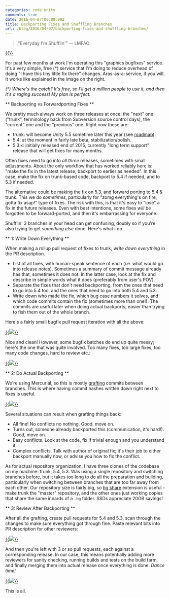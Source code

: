 ```yaml
---
categories: code unity
comments: true
date: 2016-04-07T00:00:00Z
title: Backporting Fixes and Shuffling Branches
url: /blog/2016/04/07/backporting-fixes-and-shuffling-branches/
---
```


> "Everyday I'm Shufflin'" -- LMFAO

[{{<imgright src="/img/blog/2016-04/branches-BugfixService.png" width="400px">}}](/img/blog/2016-04/branches-BugfixService.png)

For past few months at work I'm operating this "graphics bugfixes" service. It's a very simple, free (\*)
service that I'm doing to reduce overhead of doing "I have this tiny little fix there" changes. Aras-as-a-service,
if you will. It works like explained in the image on the right.

*(\*) Where's the catch? It's free, so I'll get a million people to use it, and then it's a raging success!
My plan is perfect.*


** Backporting vs Forwardporting Fixes **

We pretty much always work on three releases at once: the "next" one ("trunk", terminology back from Subversion
source control days), the "current" one and the "previous" one. Right now these are:

* trunk: will become Unity 5.5 sometime later this year (see [roadmap](https://unity3d.com/unity/roadmap)).
* 5.4: at the moment in fairly late beta, stabilization/polish.
* 5.3.x: initially released end of 2015, currently "long term support" release that will get fixes for many months.

Often fixes need to go into *all three* releases, sometimes with small adjustments. About the only workflow that
has worked reliably here is: "make the fix in the latest release, backport to earlier as needed". In this case,
make the fix on trunk-based code, backport to 5.4 if needed, and to 5.3 if needed.

The alternative could be making the fix on 5.3, and forward porting to 5.4 & trunk. This we do *sometimes*,
particularly for "zomg everything's on fire, gotta fix asap!" type of fixes. The risk with this, is that it's
easy to "lose" a fix in the future releases. Even with best intentions, some fixes *will* be forgotten to be
forward-ported, and then it's embarrassing for everyone.


Shufflin' 3 branches in your head can get confusing, doubly so if you're also trying to get *something else* done.
Here's what I do.


** 1: Write Down Everything **

When making a rollup pull request of fixes to trunk, *write down everything* in the PR description.

* List of all fixes, with human-speak sentence of each (i.e. what would go into release notes). Sometimes
  a summary of commit message already has that, sometimes it does not. In the latter case, look at the fix
  and describe in simple words what it does (preferably from user's POV).
* Separate the fixes that don't need backporting, from the ones that need to go into 5.4 too, and the ones
  that need to go into both 5.4 and 5.3.
* Write down who made the fix, which bug case numbers it solves, and which code commits contain the fix
  (sometimes more than one!). The commits are useful later when doing actual backports; easier than trying
  to fish them out of the whole branch.

Here's a fairly small bugfix pull request iteration with all the above:

[{{<img src="/img/blog/2016-04/branches-PRSmall.png">}}](/img/blog/2016-04/branches-PRSmall.png)

Nice and clean! However, some bugfix batches do end up quite messy; here's the one that was quite involved.
Too many fixes, too large fixes, too many code changes, hard to review etc.:

[{{<img src="/img/blog/2016-04/branches-PRBig.png">}}](/img/blog/2016-04/branches-PRBig.png)


** 2: Do Actual Backporting **

We're using Mercurial, so this is mostly [grafting](https://selenic.com/hg/help/graft) commits between branches.
This is where having commit hashes written down right next to fixes is useful.

[{{<img src="/img/blog/2016-04/branches-Grafting.png">}}](/img/blog/2016-04/branches-Grafting.png)

Several situations can result when grafting things back:

* All fine! No conflicts no nothing. Good, move on.
* Turns out, someone already backported this (communication, it's hard!). Good, move on.
* Easy conflicts. Look at the code, fix if trivial enough and you understand it.
* Complex conflicts. Talk with author of original fix; it's their job to either backport manually now,
  or advise you how to fix the conflict.

As for actual repository organization, I have three clones of the codebase on my machine: trunk, 5.4, 5.3.
Was using a single repository and switching branches before, but it takes too long to do all the preparation
and building, particularly when switching between branches that are too far away from each other.
Our repository size is fairly big, so [hg share](https://www.mercurial-scm.org/wiki/ShareExtension) extension
is useful - make trunk the "master" repository, and the other ones just working copies that share the same innards
of a `.hg` folder. SSDs appreciate 20GB savings!


** 3: Review After Backporting **

After all the grafting, create pull requests for 5.4 and 5.3, scan through the changes to make sure
everything got through fine. Paste relevant bits into PR description for other reviewers:

[{{<img src="/img/blog/2016-04/branches-PRDescription53.png">}}](/img/blog/2016-04/branches-PRDescription53.png)

And then you're left with 3 or so pull requests, each against a corresponding release. In our case,
this means potentially adding more reviewers for sanity checking, running builds and tests on the build farm,
and finally merging them into actual release once everything is done. *Dance time!*

[{{<img src="/img/blog/2016-04/branches-MyPRs.png">}}](/img/blog/2016-04/branches-MyPRs.png)

This is all.
